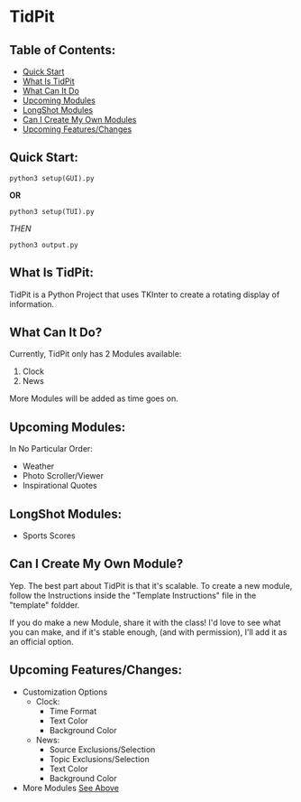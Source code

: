 # TidPit

## Table of Contents:
* [Quick Start](https://github.com/Drinkingpants74/TidPit/tree/main#quick-start)
* [What Is TidPit](https://github.com/Drinkingpants74/TidPit/tree/main#what-is-tidpit)
* [What Can It Do](https://github.com/Drinkingpants74/TidPit/tree/main#what-can-it-do)
* [Upcoming Modules](https://github.com/Drinkingpants74/TidPit/tree/main#upcoming-modules)
* [LongShot Modules](https://github.com/Drinkingpants74/TidPit/tree/main#longshot-modules)
* [Can I Create My Own Modules](https://github.com/Drinkingpants74/TidPit/tree/main#can-i-create-my-own-module)
* [Upcoming Features/Changes](https://github.com/Drinkingpants74/TidPit/tree/main#upcoming-featureschanges)


## Quick Start:
```
python3 setup(GUI).py
```
__OR__
```
python3 setup(TUI).py
```
_THEN_
```
python3 output.py
```

## What Is TidPit:
TidPit is a Python Project that uses TKInter to create a rotating display of information.


## What Can It Do?
Currently, TidPit only has 2 Modules available:
1. Clock
2. News

More Modules will be added as time goes on.

## Upcoming Modules:
In No Particular Order:
* Weather
* Photo Scroller/Viewer
* Inspirational Quotes

## LongShot Modules:
* Sports Scores

## Can I Create My Own Module?
Yep. The best part about TidPit is that it's scalable. To create a new module, follow the Instructions
inside the "Template Instructions" file in the "template" foldder.

If you do make a new Module, share it with the class! I'd love to see what you can make, and if it's stable enough,
(and with permission), I'll add it as an official option.

## Upcoming Features/Changes:
* Customization Options
    * Clock:
        * Time Format
        * Text Color
        * Background Color
    * News:
        * Source Exclusions/Selection
        * Topic Exclusions/Selection
        * Text Color
        * Background Color
* More Modules [See Above](https://github.com/Drinkingpants74/TidPit/tree/main#upcoming-modules)
